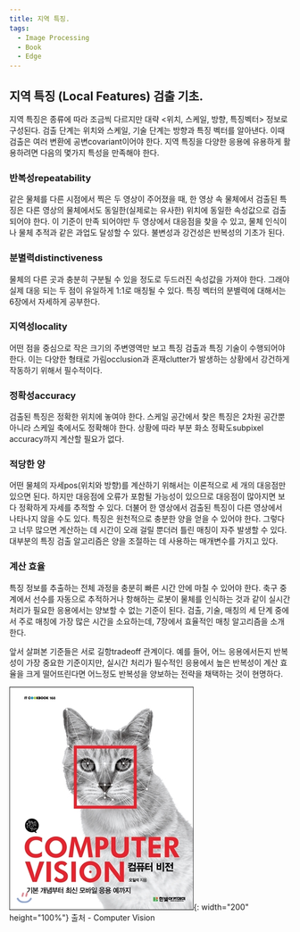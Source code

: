 ```yaml
---
title: 지역 특징.
tags:
  - Image Processing
  - Book
  - Edge
---
```


## 지역 특징 (Local Features) 검출 기초.
<!--more-->
 지역 특징은 종류에 따라 조금씩 다르지만 대략 <위치, 스케일, 방향, 특징벡터> 정보로 구성된다. 검출 단계는 위치와 스케일, 기술 단계는 방향과 특징 벡터를 알아낸다. 이때 검출은 여러 변환에 공변covariant이어야 한다.
  지역 특징을 다양한 응용에 유용하게 활용하려면 다음의 몇가지 특성을 만족해야 한다.
   
### 반복성repeatability
 같은 물체를 다른 시점에서 찍은 두 영상이 주어졌을 때, 한 영상 속 물체에서 검출된 특징은 다른 영상의 물체에서도 동일한(실제로는 유사한) 위치에 동일한 속성값으로 검출되어야 한다. 이 기준이 만족 되어야만 두 영상에서 대응점을 찾을 수 있고, 물체 인식이나 물체 추적과 같은 과업도 달성할 수 있다. 불변성과 강건성은 반복성의 기초가 된다.
   
### 분별력distinctiveness
 물체의 다른 곳과 충분히 구분될 수 있을 정도로 두드러진 속성값을 가져야 한다. 그래야 실제 대응 되는 두 점이 유일하게 1:1로 매칭될 수 있다. 특징 벡터의 분별력에 대해서는 6장에서 자세하게 공부한다.
   
### 지역성locality
 어떤 점을 중심으로 작은 크기의 주변영역만 보고 특징 검출과 특징 기술이 수행되어야 한다. 이는 다양한 형태로 가림occlusion과 혼재clutter가 발생하는 상황에서 강건하게 작동하기 위해서 필수적이다.
   
### 정확성accuracy
 검출된 특징은 정확한 위치에 놓여야 한다. 스케일 공간에서 찾은 특징은 2차원 공간뿐 아니라 스케일 축에서도 정확해야 한다. 상황에 따라 부분 화소 정확도subpixel accuracy까지 계산할 필요가 없다.
   
### 적당한 양 
 어떤 물체의 자세pos(위치와 방향)를 계산하기 위해서는 이론적으로 세 개의 대응점만 있으면 된다. 하지만 대응점에 오류가 포함될 가능성이 있으므로 대응점이 많아지면 보다 정확하게 자세를 추적할 수 있다. 더불어 한 영상에서 검출된 특징이 다른 영상에서 나타나지 않을 수도 있다. 특징은 원천적으로 충분한 양을 얻을 수 있어야 한다. 그렇다고 너무 많으면 계산하는 데 시간이 오래 걸릴 뿐더러 틀린 매칭이 자주 발생할 수 있다. 대부분의 특징 검출 알고리즘은 양을 조절하는 데 사용하는 매개변수를 가지고 있다.
   
### 계산 효율 
 특징 정보를 추출하는 전체 과정을 충분히 빠른 시간 안에 마칠 수 있어야 한다. 축구 중계에서 선수를 자동으로 추적하거나 항해하는 로봇이 물체를 인식하는 것과 같이 실시간 처리가 필요한 응용에서는 양보할 수 없는 기준이 된다. 검출, 기술, 매칭의 세 단계 중에서 주로 매칭에 가장 많은 시간을 소요하는데, 7장에서 효율적인 매칭 알고리즘을 소개한다.
   
  앞서 살펴본 기준들은 서로 길항tradeoff 관계이다. 예를 들어, 어느 응용에서든지 반복성이 가장 중요한 기준이지만, 실시간 처리가 필수적인 응용에서 높은 반복성이 계산 효율을 크게 떨어뜨린다면 어느정도 반복성을 양보하는 전략을 채택하는 것이 현명하다.
 
 ![출처](/img/post/Feature_00.jpg){: width="200" height="100%"}
출처 - Computer Vision